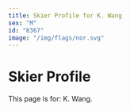 ```yaml
---
title: Skier Profile for K. Wang
sex: "M"
id: "8367"
image: "/img/flags/nor.svg" 
---
```


# Skier Profile

This page is for: K. Wang.
    